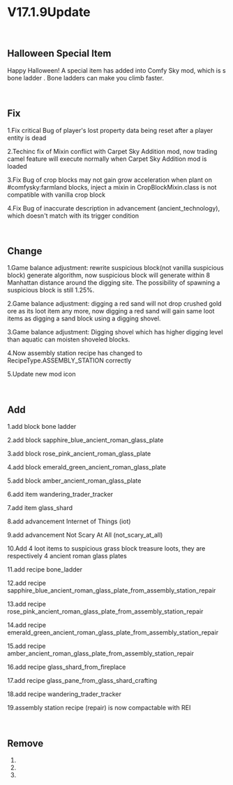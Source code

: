 # V17.1.9Update

​     

## Halloween Special Item

Happy Halloween! A special item has added into Comfy Sky mod, which is s bone ladder . Bone ladders can make you climb faster.

​     

## Fix

1.Fix critical Bug of player's lost property data being reset after a player entity is dead

2.Techinc fix of Mixin conflict with Carpet Sky Addition mod, now trading camel feature will execute normally when Carpet Sky Addition mod is loaded

3.Fix Bug of crop blocks may not gain grow acceleration when plant on #comfysky:farmland blocks, inject a mixin in CropBlockMixin.class is not compatible with vanilla crop block

4.Fix Bug of inaccurate description in advancement (ancient_technology), which doesn't match with its trigger condition

​     

## Change

1.Game balance adjustment: rewrite suspicious block(not vanilla suspicious block) generate algorithm, now suspicious block will generate within 8 Manhattan distance around the digging site. The possibility of spawning a suspicious block is still 1.25%.

2.Game balance adjustment: digging a red sand will not drop crushed gold ore as its loot item any more, now digging a red sand will gain same loot items as digging a sand block using a digging shovel.

3.Game balance adjustment: Digging shovel which has higher digging level than aquatic can moisten shoveled blocks.

4.Now assembly station recipe has changed to RecipeType.ASSEMBLY_STATION correctly

5.Update new mod icon

​     

## Add

1.add block bone ladder

2.add block sapphire_blue_ancient_roman_glass_plate

3.add block rose_pink_ancient_roman_glass_plate

4.add block emerald_green_ancient_roman_glass_plate

5.add block amber_ancient_roman_glass_plate

6.add item wandering_trader_tracker

7.add item glass_shard

8.add advancement Internet of Things (iot)

9.add advancement Not Scary At All (not_scary_at_all)

10.Add 4 loot items to suspicious grass block treasure loots, they are respectively 4 ancient roman glass plates

11.add recipe bone_ladder

12.add recipe sapphire_blue_ancient_roman_glass_plate_from_assembly_station_repair

13.add recipe rose_pink_ancient_roman_glass_plate_from_assembly_station_repair

14.add recipe emerald_green_ancient_roman_glass_plate_from_assembly_station_repair

15.add recipe amber_ancient_roman_glass_plate_from_assembly_station_repair

16.add recipe glass_shard_from_fireplace

17.add recipe glass_pane_from_glass_shard_crafting

18.add recipe wandering_trader_tracker

19.assembly station recipe (repair) is now compactable with REI

​     

## Remove

1.

2.

3.

